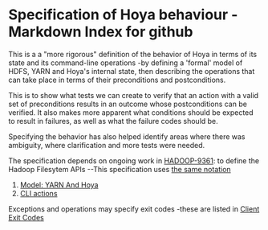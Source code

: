 <!---
  Licensed under the Apache License, Version 2.0 (the "License");
  you may not use this file except in compliance with the License.
  You may obtain a copy of the License at
  
   http://www.apache.org/licenses/LICENSE-2.0
  
  Unless required by applicable law or agreed to in writing, software
  distributed under the License is distributed on an "AS IS" BASIS,
  WITHOUT WARRANTIES OR CONDITIONS OF ANY KIND, either express or implied.
  See the License for the specific language governing permissions and
  limitations under the License. See accompanying LICENSE file.
-->
  

# Specification of Hoya behaviour -Markdown Index for github

This is a a "more rigorous" definition of the behavior of Hoya in terms
of its state and its command-line operations -by defining a 'formal' model
of HDFS, YARN and Hoya's internal state, then describing the operations
that can take place in terms of their preconditions and postconditions.

This is to show what tests we can create to verify that an action
with a valid set of preconditions results in an outcome whose postconditions
can be verified. It also makes more apparent what conditions should be
expected to result in failures, as well as what the failure codes should be.

Specifying the behavior has also helped identify areas where there was ambiguity,
where clarification and more tests were needed.
 
The specification depends on ongoing work in [HADOOP-9361](https://issues.apache.org/jira/browse/HADOOP-9361): 
to define the Hadoop Filesytem APIs --This specification uses [the same notation](https://github.com/steveloughran/hadoop-trunk/blob/stevel/HADOOP-9361-filesystem-contract/hadoop-common-project/hadoop-common/src/site/markdown/filesystem/notation.md)

 
1. [Model: YARN And Hoya](hoya-model.md)
1. [CLI actions](cli-actions.md)

Exceptions and operations may specify exit codes -these are listed in
[Client Exit Codes](../exitcodes.md)
